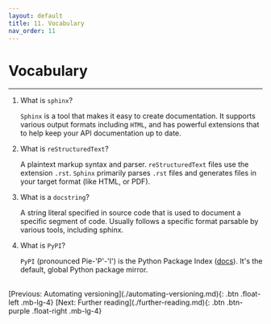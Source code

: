 ```yaml
---
layout: default
title: 11. Vocabulary
nav_order: 11
---
```


# Vocabulary

---

1. What is `sphinx`?

   `Sphinx` is a tool that makes it easy to create documentation. It supports various output
   formats including `HTML`, and has powerful extensions that to help keep your API documentation
   up to date.

2. What is `reStructuredText`?

   A plaintext markup syntax and parser. `reStructuredText` files use the extension `.rst`.
   `Sphinx` primarily parses `.rst` files and generates files in your target format (like HTML, or
   PDF).

3. What is a `docstring`?

   A string literal specified in source code that is used to document a specific segment of code.
   Usually follows a specific format parsable by various tools, including sphinx.

4. What is `PyPI`?

   `PyPI` (pronounced Pie-'P'-'I') is the Python Package Index ([docs](https://pypi.org/)). It's
   the default, global Python package mirror.

<br />
[Previous: Automating versioning](./automating-versioning.md){: .btn .float-left .mb-lg-4}
[Next: Further reading](./further-reading.md){: .btn .btn-purple .float-right .mb-lg-4}
<br />
